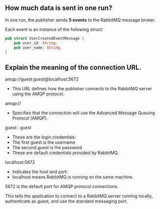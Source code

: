 ## How much data is sent in one run?

In one run, the publisher sends **5 events** to the RabbitMQ message broker.

Each event is an instance of the following struct:

```rust
pub struct UserCreatedEventMessage {
    pub user_id: String,
    pub user_name: String,
}
```

## Explain the meaning of the connection URL.
amqp://guest:guest@localhost:5672

- This URL defines how the publisher connects to the RabbitMQ server using the AMQP protocol.

amqp://
- Specifies that the connection will use the Advanced Message Queuing Protocol (AMQP).

guest : guest
- These are the login credentials:
- The first guest is the username
- The second guest is the password
- These are default credentials provided by RabbitMQ.

localhost:5672
- Indicates the host and port:
- localhost means RabbitMQ is running on the same machine.

5672 is the default port for AMQP protocol connections.

This tells the application to connect to a RabbitMQ server running locally, authenticate as guest, and use the standard messaging port.